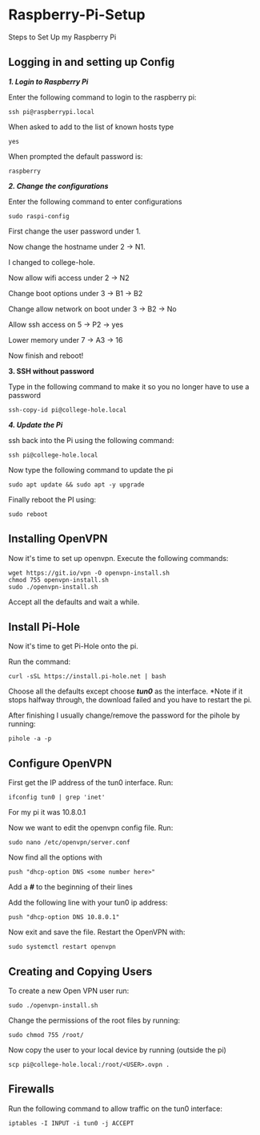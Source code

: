 # Raspberry-Pi-Setup
Steps to Set Up my Raspberry Pi

## Logging in and setting up Config

___1. Login to Raspberry Pi___

Enter the following command to login to the raspberry pi:

```
ssh pi@raspberrypi.local
```
When asked to add to the list of known hosts type

```
yes
```

When prompted the default password is:

```
raspberry
```

___2. Change the configurations___

Enter the following command to enter configurations

```
sudo raspi-config
```

First change the user password under 1.

Now change the hostname under 2 -> N1.

I changed to college-hole.

Now allow wifi access under 2 -> N2

Change boot options under 3 -> B1 -> B2

Change allow network on boot under 3 -> B2 -> No

Allow ssh access on 5 -> P2 -> yes

Lower memory under 7 -> A3 -> 16

Now finish and reboot!

__3. SSH without password__

Type in the following command to make it so you no longer have to use a password

```
ssh-copy-id pi@college-hole.local
```

___4. Update the Pi___

ssh back into the Pi using the following command:

```
ssh pi@college-hole.local
```

Now type the following command to update the pi

```
sudo apt update && sudo apt -y upgrade
```

Finally reboot the PI using:
```
sudo reboot
```

## Installing OpenVPN

Now it's time to set up openvpn. Execute the following commands:

```
wget https://git.io/vpn -O openvpn-install.sh
chmod 755 openvpn-install.sh
sudo ./openvpn-install.sh
```

Accept all the defaults and wait a while.

## Install Pi-Hole

Now it's time to get Pi-Hole onto the pi.

Run the command:
```
curl -sSL https://install.pi-hole.net | bash
```
Choose all the defaults except choose ___tun0___ as the interface.
*Note if it stops halfway through, the download failed and you have to restart the pi.


After finishing I usually change/remove the password for the pihole by running:

```
pihole -a -p
```

## Configure OpenVPN

First get the IP address of the tun0 interface. Run:

```
ifconfig tun0 | grep 'inet'
```

For my pi it was 10.8.0.1

Now we want to edit the openvpn config file. Run:

```
sudo nano /etc/openvpn/server.conf
```

Now find all the options with
```
push "dhcp-option DNS <some number here>"
```
Add a ___#___ to the beginning of their lines

Add the following line with your tun0 ip address:
```
push "dhcp-option DNS 10.8.0.1"
```

Now exit and save the file. Restart the OpenVPN with:
```
sudo systemctl restart openvpn
```

## Creating and Copying Users

To create a new Open VPN user run:
```
sudo ./openvpn-install.sh
```

Change the permissions of the root files by running:
```
sudo chmod 755 /root/
```


Now copy the user to your local device by running (outside the pi)

```
scp pi@college-hole.local:/root/<USER>.ovpn .
```

## Firewalls

Run the following command to allow traffic on the tun0 interface:

```
iptables -I INPUT -i tun0 -j ACCEPT
```
